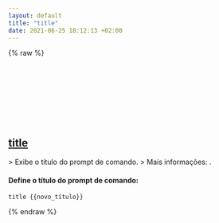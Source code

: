 ```yaml
---
layout: default
title: "title"
date: 2021-06-25 18:12:13 +02:00
---
```

{% raw %}
<h2 id="title">
  <a href="/pt_br/windows/title.html">title</a> <a href="#title"><svg class="icon">
    <use href="/assets/images/unicode_sprite.svg#link" />
  </svg></a>
</h2>
> Exibe o título do prompt de comando.
> Mais informações: <https://docs.microsoft.com/windows-server/administration/windows-commands/title>.

#### Define o título do prompt de comando:
```shell
title {{novo_título}}
```
{% endraw %}